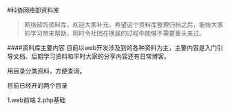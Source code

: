 #科协网络部资料库

>网络部的资料库，欢迎大家补充。希望这个资料库整理归档之后，能给大家的学习带来帮助，同时令社团在换届的过程中能够不需要重头来过。

####资料库主要内容
目前以web开发涉及到的各种资料为主，主要内容是入门引导文档、后期学习资料和平时大家的分享内容还有日常博客。

用目录分类资料，方便查询。

目前已经开的两个目录

1.web前端
2.php基础